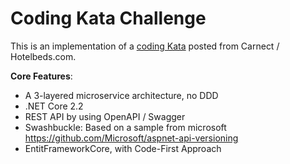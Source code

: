 
# Coding Kata Challenge

This is an implementation of a [coding Kata](https://github.com/Carnect/checkout/ "Github from Carnect") posted from Carnect / Hotelbeds.com.

**Core Features**:
* A 3-layered microservice architecture, no DDD
* .NET Core 2.2
* REST API by using OpenAPI / Swagger
* Swashbuckle: Based on a sample from microsoft https://github.com/Microsoft/aspnet-api-versioning
* EntitFrameworkCore, with Code-First Approach
